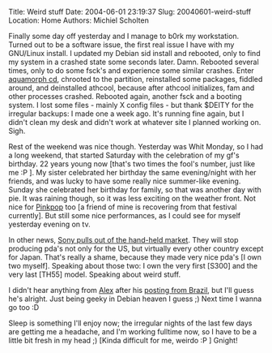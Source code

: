 Title: Weird stuff
Date: 2004-06-01 23:19:37
Slug: 20040601-weird-stuff
Location: Home
Authors: Michiel Scholten

<p>Finally some day off yesterday and I manage to b0rk my workstation. Turned out to be a software issue, the first real issue I have with my GNU/Linux install. I updated my Debian sid install and rebooted, only to find my system in a crashed state some seconds later. Damn. Rebooted several times, only to do some fsck's and experience some similar crashes. Enter <a href="/?section=linux&amp;page=aquamorph">aquamorph cd</a>, chrooted to the partition, reinstalled some packages, fiddled around, and deinstalled athcool, because after athcool initializes, fam and other processes crashed. Rebooted again, another fsck and a booting system. I lost some files - mainly X config files - but thank $DEITY for the irregular backups: I made one a week ago. It's running fine again, but I didn't clean my desk and didn't work at whatever site I planned working on. Sigh.</p>

<p>Rest of the weekend was nice though. Yesterday was Whit Monday, so I had a long weekend, that started Saturday with the celebration of my gf's birthday. 22 years young now [that's two times the fool's number, just like me :P ]. My sister celebrated her birthday the same evening/night with her friends, and was lucky to have some really nice summer-like evening. Sunday she celebrated her birthday for family, so that was another day with pie. It was raining though, so it was less exciting on the weather front. Not nice for <a href="http://pinkpop.nl/">Pinkpop</a> too [a friend of mine is recovering from that festival currently]. But still some nice performances, as I could see for myself yesterday evening on tv.</p>

<p>In other news, <a href="http://www.mobilewhack.com/pda/sony/sony_pulls_out_of_us_handheld_market.html">Sony pulls out of the hand-held market</a>. They will stop producing pda's not only for the US, but virtually every other country except for Japan. That's really a shame, because they made very nice pda's [I own two myself]. Speaking about those two: I own the very first [S300] and the very last [TH55] model. Speaking about weird stuff.</p>

<p>I didn't hear anything from <a href="http://alextreme.org/">Alex</a> after his <a href="http://am.xs4all.nl/drupal/?q=node/view/155">posting from Brazil</a>, but I'll guess he's alright. Just being geeky in Debian heaven I guess ;) Next time I wanna go too :D</p>

<p>Sleep is something I'll enjoy now; the irregular nights of the last few days are getting me a headache, and I'm working fulltime now, so I have to be a little bit fresh in my head ;) [Kinda difficult for me, weirdo :P ] Gnight!</p>